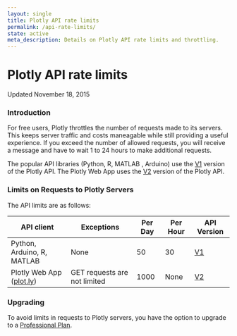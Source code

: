 ```yaml
---
layout: single
title: Plotly API rate limits
permalink: /api-rate-limits/
state: active
meta_description: Details on Plotly API rate limits and throttling.
---
```


# Plotly API rate limits

Updated November 18, 2015

### Introduction

For free users, Plotly throttles the number of requests made to its servers. This keeps server traffic and costs maneagable while still providing a useful experience. If you exceed the number of allowed requests, you will receive a message and have to wait 1 to 24 hours to make additional requests.

The popular API libraries (Python, R, MATLAB , Arduino) use the <a href="https://plot.ly/rest/">V1</a> version of the Plotly API. The Plotly Web App uses the <a href="https://api.plot.ly/v2/">V2</a> version of the Plotly API.

### Limits on Requests to Plotly Servers

The API limits are as follows:

<table>
  <thead>
    <th>API client</th>
    <th>Exceptions</th>
    <th>Per Day</th>
    <th>Per Hour</th>
    <th>API Version</th>
  </thead>
  <tbody>
    <tr>
      <td>Python, Arduino, R, MATLAB</td>
      <td>None</td>
      <td>50</td>
      <td>30</td>
      <td><a href="https://plot.ly/rest/">V1</a></td>
    </tr>
    <tr>
      <td>Plotly Web App (<a href="https://plot.ly/plot">plot.ly</a>)</td>
      <td>GET requests are not limited</td>
      <td>1000</td>
      <td>None</td>
      <td><a href="https://api.plot.ly/v2/">V2</a></td>
    </tr>
  </tbody>
</table>

### Upgrading

To avoid limits in requests to Plotly servers, you have the option to upgrade to a <a href="https://plot.ly/products/cloud/">Professional Plan</a>.

